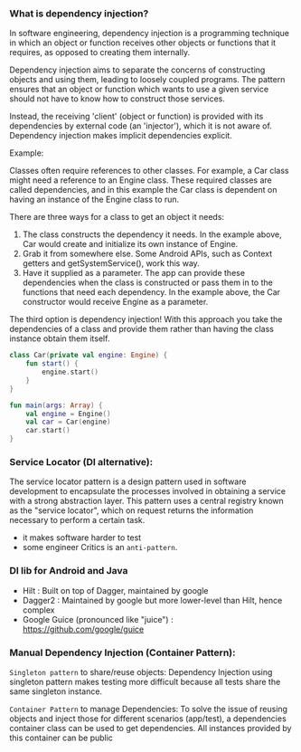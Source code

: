 ### What is dependency injection?
In software engineering, dependency injection is a programming technique in which an object or function receives other objects or functions that it requires, as opposed to creating them internally. 

Dependency injection aims to separate the concerns of constructing objects and using them, leading to loosely coupled programs. The pattern ensures that an object or function which wants to use a given service should not have to know how to construct those services. 

Instead, the receiving 'client' (object or function) is provided with its dependencies by external code (an 'injector'), which it is not aware of. Dependency injection makes implicit dependencies explicit.

Example:

Classes often require references to other classes. For example, a Car class might need a reference to an Engine class. These required classes are called dependencies, and in this example the Car class is dependent on having an instance of the Engine class to run.

There are three ways for a class to get an object it needs:

   1. The class constructs the dependency it needs. In the example above, Car would create and initialize its own instance of Engine.
   2. Grab it from somewhere else. Some Android APIs, such as Context getters and getSystemService(), work this way.
   3. Have it supplied as a parameter. The app can provide these dependencies when the class is constructed or pass them in to the functions that need each dependency. In the example above, the Car constructor would receive Engine as a parameter.

The third option is dependency injection! With this approach you take the dependencies of a class and provide them rather than having the class instance obtain them itself.

```kotlin
class Car(private val engine: Engine) {
    fun start() {
        engine.start()
    }
}

fun main(args: Array) {
    val engine = Engine()
    val car = Car(engine)
    car.start()
}
```
### Service Locator (DI alternative):
The service locator pattern is a design pattern used in software development to encapsulate the processes involved in obtaining a service with a strong abstraction layer. This pattern uses a central registry known as the "service locator", which on request returns the information necessary to perform a certain task.

* it makes software harder to test
* some engineer Critics is an `anti-pattern`.

### DI lib for Android and Java
- Hilt : Built on top of Dagger, maintained by google
- Dagger2 : Maintained by google but more lower-level than Hilt, hence complex
- Google Guice (pronounced like "juice") : https://github.com/google/guice
### Manual Dependency Injection (Container Pattern):
`Singleton pattern` to share/reuse objects: Dependency Injection using singleton pattern makes testing more difficult because all tests share the same singleton instance.

`Container Pattern` to manage Dependencies: To solve the issue of reusing objects and inject those for different scenarios (app/test), a dependencies container class can be used to get dependencies. All instances provided by this container can be public